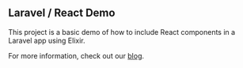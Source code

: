 ## Laravel / React Demo

This project is a basic demo of how to include React components in a Laravel app using Elixir.

For more information, check out our [blog](http://blog.tighten.co/adding-react-components-to-a-laravel-app).
